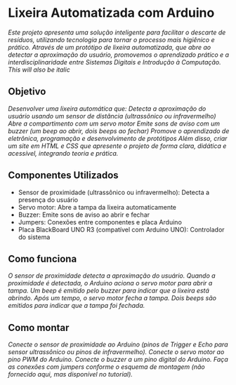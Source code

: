 # Lixeira Automatizada com Arduino

*Este projeto apresenta uma solução inteligente para facilitar o descarte de resíduos, utilizando tecnologia para tornar o processo mais higiênico e prático. Através de um protótipo de lixeira automatizada, que abre ao detectar a aproximação do usuário, promovemos o aprendizado prático e a interdisciplinaridade entre Sistemas Digitais e Introdução à Computação.*  
_This will also be italic_

## Objetivo
*Desenvolver uma lixeira automática que:
Detecta a aproximação do usuário usando um sensor de distância (ultrassônico ou infravermelho)
Abre a compartimento com um servo motor
Emite sons de aviso com um buzzer (um beep ao abrir, dois beeps ao fechar)
Promove o aprendizado de eletrônica, programação e desenvolvimento de protótipos
Além disso, criar um site em HTML e CSS que apresente o projeto de forma clara, didática e acessível, integrando teoria e prática.*

## Componentes Utilizados

* Sensor de proximidade (ultrassônico ou infravermelho): Detecta a presença do usuário
* Servo motor: Abre a tampa da lixeira automaticamente
* Buzzer: Emite sons de aviso ao abrir e fechar
* Jumpers: Conexões entre componentes e placa Arduino
* Placa BlackBoard UNO R3 (compatível com Arduino UNO): Controlador do sistema

## Como funciona
*O sensor de proximidade detecta a aproximação do usuário. Quando a proximidade é detectada, o Arduino aciona o servo motor para abrir a tampa. Um beep é emitido pelo buzzer para indicar que a lixeira está abrindo. Após um tempo, o servo motor fecha a tampa. Dois beeps são emitidos para indicar que a tampa foi fechada.*

## Como montar
*Conecte o sensor de proximidade ao Arduino (pinos de Trigger e Echo para sensor ultrassônico ou pinos de infravermelho). Conecte o servo motor ao pino PWM do Arduino. Conecte o buzzer a um pino digital do Arduino. Faça as conexões com jumpers conforme o esquema de montagem (não fornecido aqui, mas disponível no tutorial).*
